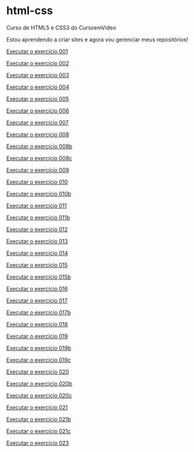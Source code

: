 # html-css
Curso de HTML5 e CSS3 do CursoemVideo

Estou aprendendo a criar sites e agora vou gerenciar meus repositórios!

<a href = "https://alexjjunio.github.io/html-css/exercicios/ex001/index.html"> Executar o exercício 001

<a href = "https://alexjjunio.github.io/html-css/exercicios/ex002/index.html"> Executar o exercício 002

<a href = "https://alexjjunio.github.io/html-css/exercicios/ex003/index.html"> Executar o exercício 003

<a href = "https://alexjjunio.github.io/html-css/exercicios/ex004/index.html"> Executar o exercício 004

<a href = "https://alexjjunio.github.io/html-css/exercicios/ex005/index.html"> Executar o exercício 005

<a href = "https://alexjjunio.github.io/html-css/exercicios/ex006/index.html"> Executar o exercício 006

<a href = "https://alexjjunio.github.io/html-css/exercicios/ex007/html.html"> Executar o exercício 007

<a href = "https://alexjjunio.github.io/html-css/exercicios/ex008/index.html"> Executar o exercício 008

<a href = "https://alexjjunio.github.io/html-css/exercicios/ex008/editada.html"> Executar o exercício 008b

<a href = "https://alexjjunio.github.io/html-css/exercicios/ex008b/index.html"> Executar o exercício 008c

<a href = "https://alexjjunio.github.io/html-css/exercicios/ex009/index.html"> Executar o exercício 009

<a href = "https://alexjjunio.github.io/html-css/exercicios/ex010/index.html"> Executar o exercício 010

<a href = "https://alexjjunio.github.io/html-css/exercicios/ex010/pag002.html"> Executar o exercício 010b

<a href = "https://alexjjunio.github.io/html-css/exercicios/ex011/index.html"> Executar o exercício 011 

<a href = "https://alexjjunio.github.io/html-css/exercicios/ex011/pag002.html"> Executar o exercício 011b

<a href = "https://alexjjunio.github.io/html-css/exercicios/ex012/Index.html"> Executar o exercício 012

<a href = "https://alexjjunio.github.io/html-css/exercicios/ex013/index.html"> Executar o exercício 013

<a href = "https://alexjjunio.github.io/html-css/exercicios/ex014/index.html"> Executar o exercício 014

<a href = "https://alexjjunio.github.io/html-css/exercicios/ex015/index.html"> Executar o exercício 015

<a href = "https://alexjjunio.github.io/html-css/exercicios/ex015/pagina02.html"> Executar o exercício 015b

<a href = "https://alexjjunio.github.io/html-css/exercicios/ex016/index.html"> Executar o exercício 016

<a href = "https://alexjjunio.github.io/html-css/exercicios/ex017/cor.html"> Executar o exercício 017

<a href = "https://alexjjunio.github.io/html-css/exercicios/ex0176/index.html"> Executar o exercício 017b

<a href = "https://alexjjunio.github.io/html-css/exercicios/ex018/Fonte01.html"> Executar o exercício 018

<a href = "https://alexjjunio.github.io/html-css/exercicios/ex019/fonte01html"> Executar o exercício 019

<a href = "https://alexjjunio.github.io/html-css/exercicios/ex019fonte02.html"> Executar o exercício 019b

<a href = "https://alexjjunio.github.io/html-css/exercicios/ex019fonte03.html"> Executar o exercício 019c

<a href = "https://alexjjunio.github.io/html-css/exercicios/ex020/hover.html"> Executar o exercício 020

<a href = "https://alexjjunio.github.io/html-css/exercicios/ex020/index.html"> Executar o exercício 020b

<a href = "https://alexjjunio.github.io/html-css/exercicios/ex020/links.html"> Executar o exercício 020c

<a href = "https://alexjjunio.github.io/html-css/exercicios/ex021/caixa01.html"> Executar o exercício 021

<a href = "https://alexjjunio.github.io/html-css/exercicios/ex021/caixa02.html"> Executar o exercício 021b

<a href = "https://alexjjunio.github.io/html-css/exercicios/ex021/caixa03.html"> Executar o exercício 021c

<a href = "https://alexjjunio.github.io/html-css/exercicios/ex023/tabela001.html"> Executar o exercício 023
